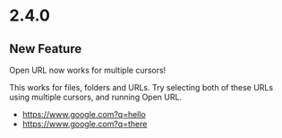 # 2.4.0

## New Feature

Open URL now works for multiple cursors!

This works for files, folders and URLs. Try selecting both of these URLs using multiple cursors, and running Open URL.

- https://www.google.com?q=hello
- https://www.google.com?q=there
